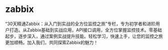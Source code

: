# zabbix
“30天精通Zabbix：从入门到实战的全方位监控之旅”专栏，专为初学者和进阶用户打造。从Zabbix基础到实战应用，API接口调用，全方位掌握监控技术。零基础起步，逐步深入，通过案例实战提升技能。轻松学习，快速上手，让您的监控之旅更加顺畅。加入我们，共同探索Zabbix的魅力！
